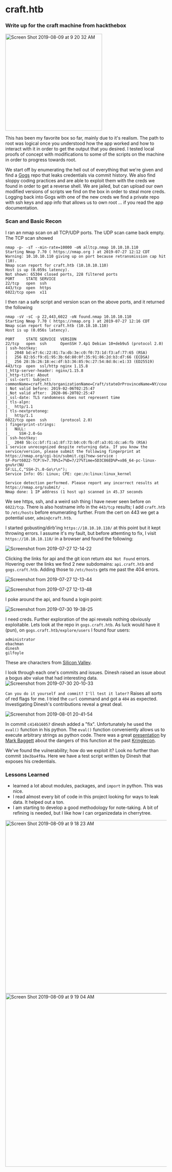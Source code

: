 # craft.htb
### Write up for the craft machine from hackthebox
<img width="302" alt="Screen Shot 2019-08-09 at 9 20 32 AM" src="https://user-images.githubusercontent.com/46615118/62785902-283dc980-ba87-11e9-9973-13ed7359cdf5.png">

This has been my favorite box so far, mainly due to it's realism. The path to root was logical once you understood how the app worked and how to interact with it in order to get the output that you desired. I tested local proofs of concept with modifications to some of the scripts on the machine in order to progress towards root.

We start off by enumerating the hell out of everything that we're given and find a [Gogs](https://gogs.io) repo that leaks credentials via commit history. We also find sloppy coding practices and are able to exploit them with the creds we found in order to get a reverse shell. We are jailed, but can upload our own modified versions of scripts we find on the box in order to steal more creds. Logging back into Gogs with one of the new creds we find a private repo with ssh keys and app info that allows us to own root ... if you read the app documentation.

### Scan and Basic Recon

I ran an nmap scan on all TCP/UDP ports. The UDP scan came back empty. The TCP scan showed
```
nmap -p- -sT --min-rate=10000 -oN alltcp.nmap 10.10.10.110
Starting Nmap 7.70 ( https://nmap.org ) at 2019-07-27 12:12 CDT
Warning: 10.10.10.110 giving up on port because retransmission cap hit (10).
Nmap scan report for craft.htb (10.10.10.110)
Host is up (0.059s latency).
Not shown: 65304 closed ports, 228 filtered ports
PORT     STATE SERVICE
22/tcp   open  ssh
443/tcp  open  https
6022/tcp open  x11
```
I then ran a safe script and version scan on the above ports, and it returned the following
```
nmap -sV -sC -p 22,443,6022 -oN found.nmap 10.10.10.110
Starting Nmap 7.70 ( https://nmap.org ) at 2019-07-27 12:16 CDT
Nmap scan report for craft.htb (10.10.10.110)
Host is up (0.056s latency).

PORT     STATE SERVICE  VERSION
22/tcp   open  ssh      OpenSSH 7.4p1 Debian 10+deb9u5 (protocol 2.0)
| ssh-hostkey: 
|   2048 bd:e7:6c:22:81:7a:db:3e:c0:f0:73:1d:f3:af:77:65 (RSA)
|   256 82:b5:f9:d1:95:3b:6d:80:0f:35:91:86:2d:b3:d7:66 (ECDSA)
|_  256 28:3b:26:18:ec:df:b3:36:85:9c:27:54:8d:8c:e1:33 (ED25519)
443/tcp  open  ssl/http nginx 1.15.8
|_http-server-header: nginx/1.15.8
|_http-title: About
| ssl-cert: Subject: commonName=craft.htb/organizationName=Craft/stateOrProvinceName=NY/countryName=US
| Not valid before: 2019-02-06T02:25:47
|_Not valid after:  2020-06-20T02:25:47
|_ssl-date: TLS randomness does not represent time
| tls-alpn: 
|_  http/1.1
| tls-nextprotoneg: 
|_  http/1.1
6022/tcp open  ssh      (protocol 2.0)
| fingerprint-strings: 
|   NULL: 
|_    SSH-2.0-Go
| ssh-hostkey: 
|_  2048 5b:cc:bf:f1:a1:8f:72:b0:c0:fb:df:a3:01:dc:a6:fb (RSA)
1 service unrecognized despite returning data. If you know the service/version, please submit the following fingerprint at https://nmap.org/cgi-bin/submit.cgi?new-service :
SF-Port6022-TCP:V=7.70%I=7%D=7/27%Time=5D3C86ED%P=x86_64-pc-linux-gnu%r(NU
SF:LL,C,"SSH-2\.0-Go\r\n");
Service Info: OS: Linux; CPE: cpe:/o:linux:linux_kernel

Service detection performed. Please report any incorrect results at https://nmap.org/submit/ .
Nmap done: 1 IP address (1 host up) scanned in 45.37 seconds
```
We see https, ssh, and a weird ssh thing I have never seen before on `6022/tcp`. There is also hostname info in the `443/tcp` results; I add `craft.htb` to `/etc/hosts` before enumerating further. From the cert on 443 we get a potential user, `admin@craft.htb`.

I started gobusting/dirb'ing `https://10.10.10.110/` at this point but it kept throwing errors. I assume it's my fault, but before attemting to fix, I visit `https://10.10.10.110/` in a browser and found the following:

![Screenshot from 2019-07-27 12-14-22](https://user-images.githubusercontent.com/46615118/62792345-af456e80-ba94-11e9-82a7-f3a89d926a46.png)

Clicking the links for api and the git icon return `404 Not Found` errors. Hovering over the links we find 2 new subdomains: `api.craft.htb` and `gogs.craft.htb`. Adding those to `/etc/hosts` gets me past the 404 errors.

![Screenshot from 2019-07-27 12-13-44](https://user-images.githubusercontent.com/46615118/62795233-ec612f00-ba9b-11e9-9d97-f67ed21e043e.png)

![Screenshot from 2019-07-27 12-13-48](https://user-images.githubusercontent.com/46615118/62795246-f3883d00-ba9b-11e9-93b4-06321d2ef3b6.png)

I poke around the api, and found a login point:

![Screenshot from 2019-07-30 19-38-25](https://user-images.githubusercontent.com/46615118/62795959-9097a580-ba9d-11e9-8821-2610155a7a0d.png)

I need creds. Further exploration of the api reveals nothing obviously exploitable. Lets look at the repo in `gogs.craft.htb`. As luck would have it (pun), on `gogs.craft.htb/explore/users` I found four users:

```
administrator
ebachman
dinesh
gilfoyle
```
These are characters from [Silicon Valley](https://en.wikipedia.org/wiki/Silicon_Valley_(TV_series)).

I look through each one's commits and issues. Dinesh raised an issue about a bogus abv value that had interesting data. 
![Screenshot from 2019-07-30 20-10-33](https://user-images.githubusercontent.com/46615118/62796534-2253e280-ba9f-11e9-94d7-bb909b8b89a7.jpg)

`Can you do it yourself and commit? I'll test it later?` Raises all sorts of red flags for me. I tried the `curl` command and got a `404` as expected. Investigating Dinesh's contributions reveal a great deal.

![Screenshot from 2019-08-01 20-41-54](https://user-images.githubusercontent.com/46615118/62798022-e15dcd00-baa2-11e9-897e-94cca92d22ef.jpg)

In commit `c414b16057` dinesh added a "fix". Unfortunately he used the `eval()` function in his python. The `eval()` function conveniently allows us to execute arbitrary strings as python code. There was a great [presentation](https://www.youtube.com/watch?v=ZVx2Sxl3B9c) by [Mark Baggett](https://twitter.com/markbaggett?lang=en) about the dangers of this function at the past [Kringlecon](https://holidayhackchallenge.com/2018/).

We've found the vulnerability; how do we exploit it? Look no further than commit `10e3ba4f0a`. Here we have a test script written by Dinesh that exposes his credentials.



### Lessons Learned
- learned a lot about modules, packages, and `import` in python. This was nice.
- I read almost every bit of code in this project looking for ways to leak data. It helped out a ton.
- I am starting to develop a good methodology for note-taking. A bit of refining is needed, but I like how I can organizedata in cherrytree.

<img width="540" alt="Screen Shot 2019-08-09 at 9 18 23 AM" src="https://user-images.githubusercontent.com/46615118/62785900-283dc980-ba87-11e9-8fec-4ace2403efbf.png">
<img width="540" alt="Screen Shot 2019-08-09 at 9 19 04 AM" src="https://user-images.githubusercontent.com/46615118/62785901-283dc980-ba87-11e9-815c-fdb39dbce1af.png">

